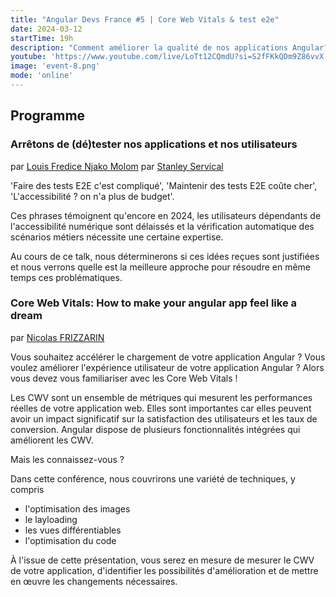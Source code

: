 ```yaml
---
title: "Angular Devs France #5 | Core Web Vitals & test e2e"
date: 2024-03-12
startTime: 19h
description: "Comment améliorer la qualité de nos applications Angular?"
youtube: 'https://www.youtube.com/live/LoTt12CQmdU?si=S2fFKkQDm9Z86vvX'
image: 'event-8.png'
mode: 'online'
---
```


## Programme

### Arrêtons de (dé)tester nos applications et nos utilisateurs
par [Louis Fredice Njako Molom](https://www.linkedin.com/in/louis-fredice-njako-molom-268bab292/)
par [Stanley Servical](https://www.linkedin.com/in/stanley-s-88a34b52/)

'Faire des tests E2E c'est compliqué', 'Maintenir des tests E2E coûte cher', 'L'accessibilité ? on n'a plus de budget'.

Ces phrases témoignent qu'encore en 2024, les utilisateurs dépendants de l'accessibilité numérique sont délaissés et la vérification automatique des scénarios métiers nécessite une certaine expertise.

Au cours de ce talk, nous déterminerons si ces idées reçues sont justifiées et nous verrons quelle est la meilleure approche pour résoudre en même temps ces problématiques.



### Core Web Vitals: How to make your angular app feel like a dream
par [Nicolas FRIZZARIN](https://www.linkedin.com/in/nicolas-frizzarin/)

Vous souhaitez accélérer le chargement de votre application Angular ? Vous voulez améliorer l'expérience utilisateur de votre application Angular ? Alors vous devez vous familiariser avec les Core Web Vitals !

Les CWV sont un ensemble de métriques qui mesurent les performances réelles de votre application web. Elles sont importantes car elles peuvent avoir un impact significatif sur la satisfaction des utilisateurs et les taux de conversion. Angular dispose de plusieurs fonctionnalités intégrées qui améliorent les CWV.

Mais les connaissez-vous ?

Dans cette conférence, nous couvrirons une variété de techniques, y compris

- l'optimisation des images
- le layloading
- les vues différentiables
- l'optimisation du code

À l'issue de cette présentation, vous serez en mesure de mesurer le CWV de votre application, d'identifier les possibilités d'amélioration et de mettre en œuvre les changements nécessaires.
